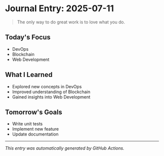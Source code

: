 # Journal Entry: 2025-07-11

> The only way to do great work is to love what you do.

## Today's Focus
- DevOps
- Blockchain
- Web Development

## What I Learned
- Explored new concepts in DevOps
- Improved understanding of Blockchain
- Gained insights into Web Development

## Tomorrow's Goals
- Write unit tests
- Implement new feature
- Update documentation

---
*This entry was automatically generated by GitHub Actions.*